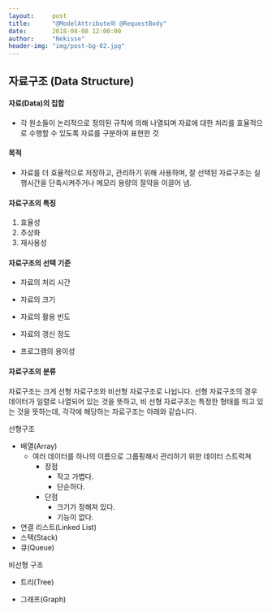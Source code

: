 ```yaml
---
layout:     post
title:      "@ModelAttribute와 @RequestBody"
date:       2018-08-08 12:00:00
author:     "Nekisse"
header-img: "img/post-bg-02.jpg"
---
```


## 자료구조 (Data Structure)

#### 자료(Data)의 집합
- 각 원소들이 논리적으로 정의된 규칙에 의해  나열되며 자료에 대한 처리를 효율적으로  수행할 수 있도록
  자료를 구분하여 표현한 것
#### 목적
- 자료를 더 효율적으로 저장하고, 관리하기 위해 사용하며, 잘 선택된 자료구조는 실행시간을 단축시켜주거나
  메모리 용량의 절약을 이끌어 냄.

#### 자료구조의 특징
1. 효율성
2. 추상화
3. 재사용성

#### 자료구조의 선택 기준
- 자료의 처리 시간

- 자료의 크기

- 자료의 활용 빈도

- 자료의 갱신 정도

- 프로그램의 용이성

#### 자료구조의 분류

자료구조는 크게 선형 자료구조와 비선형 자료구조로 나뉩니다.
선형 자료구조의 경우 데이터가 일렬로 나열되어 있는 것을 뜻하고,
비 선형 자료구조는 특정한 형태를 띄고 있는 것을 뜻하는데, 각각에 해당하는 자료구조는 아래와 같습니다.



선형구조

- 배열(Array)
  - 여러 데이터를 하나의 이름으로 그룹핑해서 관리하기 위한 데이터 스트럭쳐
    - 장점
      - 작고 가볍다.
      - 단순하다.
    - 단점
      - 크기가 정해져 있다.
      - 기능이 없다.
- 연결 리스트(Linked List)
- 스택(Stack)
- 큐(Queue)



비선형 구조

- 트리(Tree)

- 그래프(Graph)





